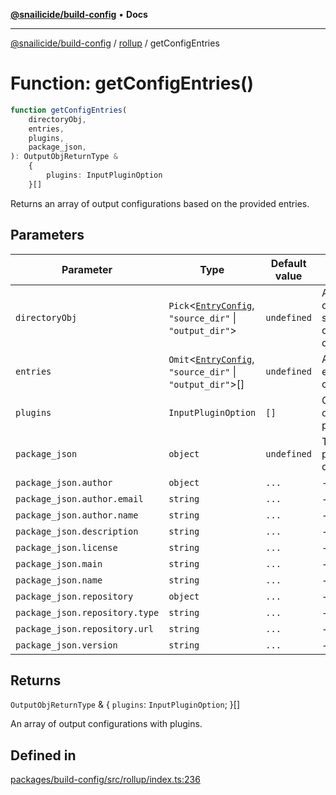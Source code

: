 [**@snailicide/build-config**](../../README.md) • **Docs**

---

[@snailicide/build-config](../../README.md) / [rollup](../README.md) / getConfigEntries

# Function: getConfigEntries()

```ts
function getConfigEntries(
    directoryObj,
    entries,
    plugins,
    package_json,
): OutputObjReturnType &
    {
        plugins: InputPluginOption
    }[]
```

Returns an array of output configurations based on the provided entries.

## Parameters

| Parameter | Type | Default value | Description |
| --- | --- | --- | --- |
| `directoryObj` | `Pick`\<[`EntryConfig`](../type-aliases/EntryConfig.md), `"source_dir"` \| `"output_dir"`\> | `undefined` | An object containing the source and output directories. |
| `entries` | `Omit`\<[`EntryConfig`](../type-aliases/EntryConfig.md), `"source_dir"` \| `"output_dir"`\>[] | `undefined` | An array of entry configurations. |
| `plugins` | `InputPluginOption` | `[]` | Optional array of Rollup plugins. |
| `package_json` | `object` | `undefined` | The base package JSON object. |
| `package_json.author` | `object` | `...` | - |
| `package_json.author.email` | `string` | `...` | - |
| `package_json.author.name` | `string` | `...` | - |
| `package_json.description` | `string` | `...` | - |
| `package_json.license` | `string` | `...` | - |
| `package_json.main` | `string` | `...` | - |
| `package_json.name` | `string` | `...` | - |
| `package_json.repository` | `object` | `...` | - |
| `package_json.repository.type` | `string` | `...` | - |
| `package_json.repository.url` | `string` | `...` | - |
| `package_json.version` | `string` | `...` | - |

## Returns

`OutputObjReturnType` & \{ `plugins`: `InputPluginOption`; \}[]

An array of output configurations with plugins.

## Defined in

[packages/build-config/src/rollup/index.ts:236](https://github.com/gbtunney/snailicide-monorepo/blob/864f9979e97eb579a793bd06e883355f7bea5c52/packages/build-config/src/rollup/index.ts#L236)
